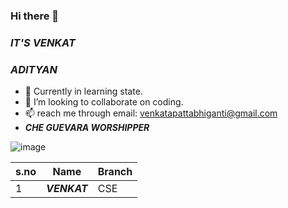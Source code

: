 ### Hi there 👋
### *IT'S VENKAT*
### _ADITYAN_

- 🌱 Currently in learning state.
- 👯 I’m looking to collaborate on coding.
- 📫 reach me through email: venkatapattabhiganti@gmail.com
- ***CHE GUEVARA WORSHIPPER***


![image](https://user-images.githubusercontent.com/84462463/142843280-f0b4835f-78e2-4e4c-b052-99206d2e37a0.png)


|s.no|Name|Branch|
|----|-----|-----|
|1| ***VENKAT***|CSE|
